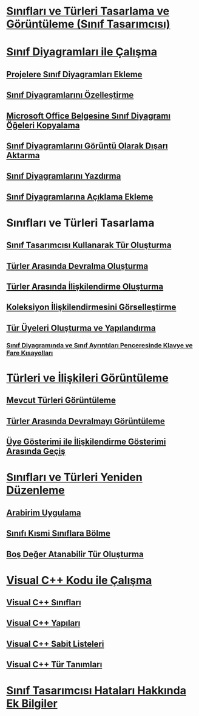 # [Sınıfları ve Türleri Tasarlama ve Görüntüleme (Sınıf Tasarımcısı)](designing-and-viewing-classes-and-types.md)
# [Sınıf Diyagramları ile Çalışma](working-with-class-diagrams.md)
## [Projelere Sınıf Diyagramları Ekleme](how-to-add-class-diagrams-to-projects.md)
## [Sınıf Diyagramlarını Özelleştirme](how-to-customize-class-diagrams.md)
## [Microsoft Office Belgesine Sınıf Diyagramı Öğeleri Kopyalama](how-to-copy-class-diagram-elements-to-a-microsoft-office-document.md)
## [Sınıf Diyagramlarını Görüntü Olarak Dışarı Aktarma](how-to-export-class-diagrams-as-images.md)
## [Sınıf Diyagramlarını Yazdırma](how-to-print-class-diagrams.md)
## [Sınıf Diyagramlarına Açıklama Ekleme](how-to-add-comments-to-class-diagrams.md)
# Sınıfları ve Türleri Tasarlama
## [Sınıf Tasarımcısı Kullanarak Tür Oluşturma](how-to-create-types.md)
## [Türler Arasında Devralma Oluşturma](how-to-create-inheritance-between-types.md)
## [Türler Arasında İlişkilendirme Oluşturma](how-to-create-associations-between-types.md)
## [Koleksiyon İlişkilendirmesini Görselleştirme](how-to-visualize-a-collection-association.md)
## [Tür Üyeleri Oluşturma ve Yapılandırma](creating-and-configuring-type-members.md)
### [Sınıf Diyagramında ve Sınıf Ayrıntıları Penceresinde Klavye ve Fare Kısayolları](keyboard-and-mouse-shortcuts-in-the-class-diagram-and-class-details-window.md)
# [Türleri ve İlişkileri Görüntüleme](viewing-types-and-relationships.md)
## [Mevcut Türleri Görüntüleme](how-to-view-existing-types.md)
## [Türler Arasında Devralmayı Görüntüleme](how-to-view-inheritance-between-types.md)
## [Üye Gösterimi ile İlişkilendirme Gösterimi Arasında Geçiş](how-to-change-between-member-notation-and-association-notation.md)
# [Sınıfları ve Türleri Yeniden Düzenleme](refactoring-classes-and-types.md)
## [Arabirim Uygulama](how-to-implement-an-interface.md)
## [Sınıfı Kısmi Sınıflara Bölme](how-to-split-a-class-into-partial-classes.md)
## [Boş Değer Atanabilir Tür Oluşturma](how-to-create-a-nullable-type.md)
# [Visual C++ Kodu ile Çalışma](working-with-visual-cpp-code.md)
## [Visual C++ Sınıfları](visual-cpp-classes.md)
## [Visual C++ Yapıları](visual-cpp-structures.md)
## [Visual C++ Sabit Listeleri](visual-cpp-enumerations.md)
## [Visual C++ Tür Tanımları](visual-cpp-typedefs.md)
# [Sınıf Tasarımcısı Hataları Hakkında Ek Bilgiler](additional-information-about-errors.md)
